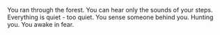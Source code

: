 You ran through the forest. You can hear only the sounds of your steps. Everything is quiet - too quiet. You sense someone behind you. Hunting you. You awake in fear.
